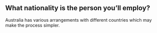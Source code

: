 ## What nationality is the person you’ll employ?

Australia has various arrangements with different countries which may make the process simpler.
